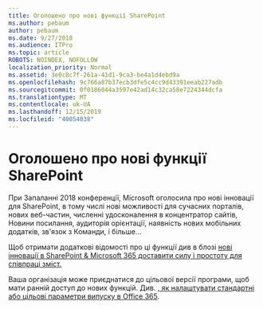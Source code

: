 ```yaml
---
title: Оголошено про нові функції SharePoint
ms.author: pebaum
author: pebaum
ms.date: 9/27/2018
ms.audience: ITPro
ms.topic: article
ROBOTS: NOINDEX, NOFOLLOW
localization_priority: Normal
ms.assetid: 3e0c8c7f-261a-41d1-9ca3-be4a1d4ebd9a
ms.openlocfilehash: 9c766a87b37ecb3dfe5c4cc9d43391eeab227adb
ms.sourcegitcommit: 0f0186044a3597e42ad14c32ca58e7224344dcfa
ms.translationtype: MT
ms.contentlocale: uk-UA
ms.lasthandoff: 12/15/2019
ms.locfileid: "40054038"
---
```

# <a name="sharepoint-new-features-announced"></a>Оголошено про нові функції SharePoint

При Запаланні 2018 конференції, Microsoft оголосила про нові інновації для SharePoint, в тому числі нові можливості для сучасних порталів, нових веб-частин, численні удосконалення в концентратор сайтів, Новини посилання, аудиторія орієнтації, наявність нових мобільних додатків, зв'язок з Команди, і більше...
  
Щоб отримати додаткові відомості про ці функції див в блозі [нові інновації в SharePoint &amp; Microsoft 365 доставити силу і простоту для співпраці зміст.](https://go.microsoft.com/fwlink/?linkid=2026502)
  
Ваша організація може приєднатися до цільової версії програми, щоб мати ранній доступ до нових функцій. Див. [, як налаштувати стандартні або цільові параметри випуску в Office 365](https://docs.microsoft.com/office365/admin/manage/release-options-in-office-365).
